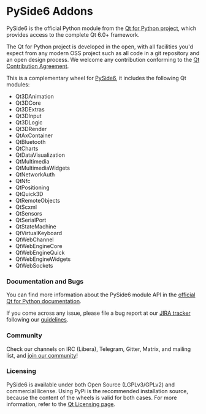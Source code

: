 # PySide6 Addons

PySide6 is the official Python module from the
[Qt for Python project](https://wiki.qt.io/Qt_for_Python),
which provides access to the complete Qt 6.0+ framework.

The Qt for Python project is developed in the open, with all facilities you'd expect
from any modern OSS project such as all code in a git repository and an open
design process. We welcome any contribution conforming to the
[Qt Contribution Agreement](https://www.qt.io/contributionagreement/).

This is a complementary wheel for [PySide6](https://pypi.org/project/PySide6),
it includes the following Qt modules:

* Qt3DAnimation
* Qt3DCore
* Qt3DExtras
* Qt3DInput
* Qt3DLogic
* Qt3DRender
* QtAxContainer
* QtBluetooth
* QtCharts
* QtDataVisualization
* QtMultimedia
* QtMultimediaWidgets
* QtNetworkAuth
* QtNfc
* QtPositioning
* QtQuick3D
* QtRemoteObjects
* QtScxml
* QtSensors
* QtSerialPort
* QtStateMachine
* QtVirtualKeyboard
* QtWebChannel
* QtWebEngineCore
* QtWebEngineQuick
* QtWebEngineWidgets
* QtWebSockets

### Documentation and Bugs

You can find more information about the PySide6 module API in the
[official Qt for Python documentation](https://doc.qt.io/qtforpython/).

If you come across any issue, please file a bug report at our
[JIRA tracker](https://bugreports.qt.io/projects/PYSIDE) following
our [guidelines](https://wiki.qt.io/Qt_for_Python/Reporting_Bugs).

### Community

Check our channels on IRC (Libera), Telegram, Gitter, Matrix, and mailing list,
and [join our community](https://wiki.qt.io/Qt_for_Python#Community)!

### Licensing

PySide6 is available under both Open Source (LGPLv3/GPLv2) and commercial
license.  Using PyPi is the recommended installation source, because the
content of the wheels is valid for both cases.  For more information, refer to
the [Qt Licensing page](https://www.qt.io/licensing/).
